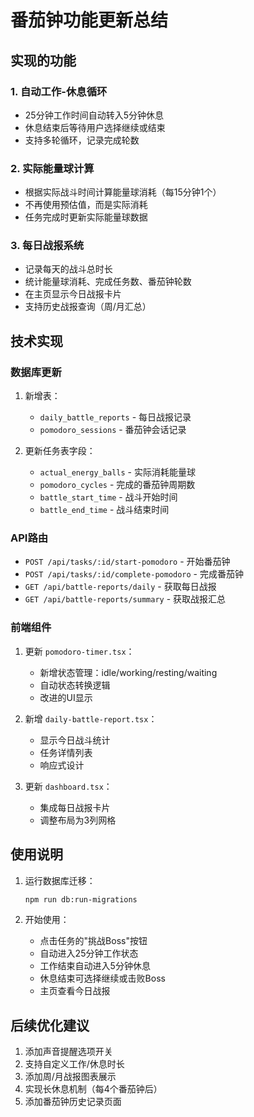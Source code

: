 # 番茄钟功能更新总结

## 实现的功能

### 1. 自动工作-休息循环
- 25分钟工作时间自动转入5分钟休息
- 休息结束后等待用户选择继续或结束
- 支持多轮循环，记录完成轮数

### 2. 实际能量球计算
- 根据实际战斗时间计算能量球消耗（每15分钟1个）
- 不再使用预估值，而是实际消耗
- 任务完成时更新实际能量球数据

### 3. 每日战报系统
- 记录每天的战斗总时长
- 统计能量球消耗、完成任务数、番茄钟轮数
- 在主页显示今日战报卡片
- 支持历史战报查询（周/月汇总）

## 技术实现

### 数据库更新
1. 新增表：
   - `daily_battle_reports` - 每日战报记录
   - `pomodoro_sessions` - 番茄钟会话记录

2. 更新任务表字段：
   - `actual_energy_balls` - 实际消耗能量球
   - `pomodoro_cycles` - 完成的番茄钟周期数
   - `battle_start_time` - 战斗开始时间
   - `battle_end_time` - 战斗结束时间

### API路由
- `POST /api/tasks/:id/start-pomodoro` - 开始番茄钟
- `POST /api/tasks/:id/complete-pomodoro` - 完成番茄钟
- `GET /api/battle-reports/daily` - 获取每日战报
- `GET /api/battle-reports/summary` - 获取战报汇总

### 前端组件
1. 更新 `pomodoro-timer.tsx`：
   - 新增状态管理：idle/working/resting/waiting
   - 自动状态转换逻辑
   - 改进的UI显示

2. 新增 `daily-battle-report.tsx`：
   - 显示今日战斗统计
   - 任务详情列表
   - 响应式设计

3. 更新 `dashboard.tsx`：
   - 集成每日战报卡片
   - 调整布局为3列网格

## 使用说明

1. 运行数据库迁移：
   ```bash
   npm run db:run-migrations
   ```

2. 开始使用：
   - 点击任务的"挑战Boss"按钮
   - 自动进入25分钟工作状态
   - 工作结束自动进入5分钟休息
   - 休息结束可选择继续或击败Boss
   - 主页查看今日战报

## 后续优化建议

1. 添加声音提醒选项开关
2. 支持自定义工作/休息时长
3. 添加周/月战报图表展示
4. 实现长休息机制（每4个番茄钟后）
5. 添加番茄钟历史记录页面